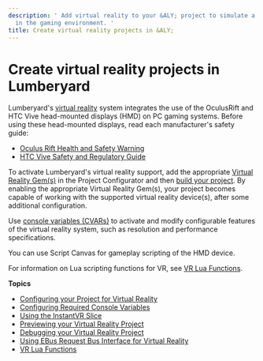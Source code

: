 ```yaml
---
description: ' Add virtual reality to your &ALY; project to simulate a user''s presence
  in the gaming environment. '
title: Create virtual reality projects in &ALY;
---
```

# Create virtual reality projects in Lumberyard<a name="virtual-reality"></a>

Lumberyard's [virtual reality](ly-glos-chap.md#virtual_reality) system integrates the use of the OculusRift and HTC Vive head\-mounted displays \(HMD\) on PC gaming systems\. Before using these head\-mounted displays, read each manufacturer's safety guide:
+ [Oculus Rift Health and Safety Warning](http://www.oculus.com/warnings)
+ [HTC Vive Safety and Regulatory Guide](http://dl4.htc.com/web_materials/Safety_Guide/Vive/Vive_safety_and_regulatory_guide_ENG-FRC-ESM.pdf)

To activate Lumberyard's virtual reality support, add the appropriate [Virtual Reality Gem\(s\)](/docs/userguide/virtual-reality-configuring.md) in the Project Configurator and then [build your project](/docs/userguide/game-build-intro.md)\. By enabling the appropriate Virtual Reality Gem\(s\), your project becomes capable of working with the supported virtual reality device\(s\), after some additional configuration\.

Use [console variables \(CVARs\)](/docs/userguide/virtual-reality-cvars.md) to activate and modify configurable features of the virtual reality system, such as resolution and performance specifications\. 

You can use Script Canvas for gameplay scripting of the HMD device\.

For information on Lua scripting functions for VR, see [VR Lua Functions](/docs/userguide/lua-scripting-ref-vr.md)\.

**Topics**
+ [Configuring your Project for Virtual Reality](/docs/userguide/virtual-reality-configuring.md)
+ [Configuring Required Console Variables](/docs/userguide/virtual-reality-cvars.md)
+ [Using the InstantVR Slice](/docs/userguide/virtual-reality-instant-vr.md)
+ [Previewing your Virtual Reality Project](/docs/userguide/virtual-reality-preview.md)
+ [Debugging your Virtual Reality Project](/docs/userguide/virtual-reality-debug.md)
+ [Using EBus Request Bus Interface for Virtual Reality](/docs/userguide/virtual-reality-ebus.md)
+ [VR Lua Functions](/docs/userguide/lua-scripting-ref-vr.md)